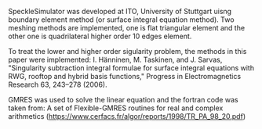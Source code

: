 SpeckleSimulator was developed at ITO, University of Stuttgart uisng boundary element method (or surface integral equation method). Two meshing methods are implemented, one is flat triangular element and the other one is quadrilateral higher order 10 edges element. 

To treat the lower and higher order sigularity problem, the methods in this paper were implemented: I. Hänninen, M. Taskinen, and J. Sarvas, "Singularity subtraction integral formulae for surface integral equations with RWG, rooftop and hybrid basis functions," Progress in Electromagnetics Research 63, 243–278 (2006).

GMRES was used to solve the linear equation and the fortran code was taken from: A set of Flexible-GMRES routines for real and complex arithmetics (https://www.cerfacs.fr/algor/reports/1998/TR_PA_98_20.pdf)

